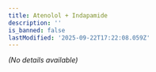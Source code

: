```yaml
---
title: Atenolol + Indapamide
description: ''
is_banned: false
lastModified: '2025-09-22T17:22:08.059Z'
---
```


_(No details available)_
